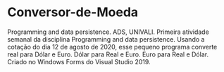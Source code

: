 # Conversor-de-Moeda
Programming and data persistence. ADS, UNIVALI.
Primeira atividade semanal da disciplina Programming and data persistence.
Usando a cotação do dia 12 de agosto de 2020,
esse pequeno programa converte real para Dólar e Euro. 
Dólar para Real e Euro. Euro para Real e Dólar.
Criado no Windows Forms do Visual Studio 2019.
